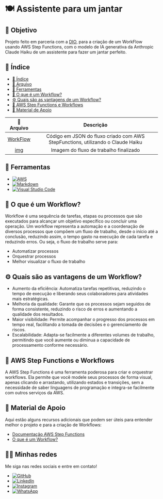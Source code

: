#  🍽 Assistente para um jantar

## 🎯 Objetivo

Projeto feito em parceria com a [DIO](https://www.dio.me/), para a criação de um WorkFlow usando AWS Step Functions, com o modelo de IA generativa da Anthropic Claude Haiku de um assistente para fazer um jantar perfeito.

## 📄 Índice

- [📄 Índice](#índice)
- [📁 Arquivo](#arquivo)
- [🔧 Ferramentas](#ferramentas)
- [🔀 O que é um Workflow?](#o-que-é-um-Workflow?)
- [⚙️ Quais são as vantagens de um Workflow?](#Quais-são-as-vantagens-de-um-Workflow?)
- [🤖 AWS Step Functions e Workflows](#AWS-Step-Functions-e-Workflows)
- [📖 Material de Apoio](#Material-de-Apoio)

 | 📁 Arquivo |  Descrição |
 | :--: | :--:|
 | [WorkFlow](https://github.com/vitorVBD/assistente-de-jantar-AWS-StepFunctions/blob/main/WorkFlow/index.json) | Código em JSON do fluxo criado com AWS StepFunctions, utilizando o Claude Haiku
 | [img](https://github.com/vitorVBD/assistente-de-jantar-AWS-StepFunctions/blob/main/img/Imagem%20do%20projeto.png) | Imagem do fluxo de trabalho finalizado


## 🔧 Ferramentas
- [![AWS](https://img.shields.io/badge/AWS-%23FF9900.svg?style=for-the-badge&logo=amazon-aws&logoColor=white)](https://aws.amazon.com/pt/?nc2=h_lg)
- [![Markdown](https://img.shields.io/badge/markdown-%23000000.svg?style=for-the-badge&logo=markdown&logoColor=white)](https://docs.github.com/pt/get-started/writing-on-github/getting-started-with-writing-and-formatting-on-github/basic-writing-and-formatting-syntax)
- [![Visual Studio Code](https://img.shields.io/badge/Visual%20Studio%20Code-0078d7.svg?style=for-the-badge&logo=visual-studio-code&logoColor=white)](https://code.visualstudio.com/)

## 🔀 O que é um Workflow?

Workflow é uma sequência de tarefas, etapas ou processos que são executados para alcançar um objetivo específico ou concluir uma operação. Um workflow representa a automação e a coordenação de diversos processos que compõem um fluxo de trabalho, desde o início até a conclusão, reduzindo assim, o tempo gasto na execução de cada tarefa e reduzindo erros. Ou seja, o fluxo de trabalho serve para:

- Automatizar processos
- Orquestrar processos
- Melhor visualizar o fluxo de trabalho

## ⚙️ Quais são as vantagens de um Workflow?

- Aumento da eficiência: Automatiza tarefas repetitivas, reduzindo o tempo de execução e liberando seus colaboradores para atividades mais estratégicas.
- Melhoria da qualidade: Garante que os processos sejam seguidos de forma consistente, reduzindo o risco de erros e aumentando a qualidade dos resultados.
- Maior visibilidade: Permite acompanhar o progresso dos processos em tempo real, facilitando a tomada de decisões e o gerenciamento de riscos.
- Escalabilidade: Adapta-se facilmente a diferentes volumes de trabalho, permitindo que você aumente ou diminua a capacidade de processamento conforme necessário.

## 🤖 AWS Step Functions e Workflows

A AWS Step Functions é uma ferramenta poderosa para criar e orquestrar workflows. Ela permite que você modele seus processos de forma visual, apenas clicando e arrastando, utilizando estados e transições, sem a necessidade de saber linguagens de programação e integra-se facilmente com outros serviços da AWS.

## 📖 Material de Apoio

Aqui estão alguns recursos adicionais que podem ser úteis para entender melhor o projeto e para a criação de Workflows:

- [Documentação AWS Step Functions](https://docs.aws.amazon.com/step-functions/)
- [O que é um Workflow?](https://fia.com.br/blog/workflow/)

## 🧑‍💻 Minhas redes

Me siga nas redes sociais e entre em contato!

- [![GitHub](https://img.shields.io/badge/github-%23121011.svg?style=for-the-badge&logo=github&logoColor=white)](https://github.com/vitorVBD)
- [![LinkedIn](https://img.shields.io/badge/linkedin-%230077B5.svg?style=for-the-badge&logo=linkedin&logoColor=white)](https://www.linkedin.com/in/vitor-bittencourt-8ab27bbb/)
- [![Instagram](https://img.shields.io/badge/Instagram-%23E4405F.svg?style=for-the-badge&logo=Instagram&logoColor=white)](https://www.instagram.com/vv_bittencourt/)
- [![WhatsApp](https://img.shields.io/badge/WhatsApp-25D366?style=for-the-badge&logo=whatsapp&logoColor=white)](https://wa.me/+5524992161353)